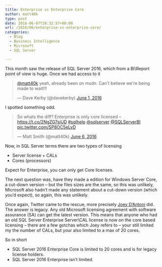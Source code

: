 ```yaml
---
title: Enterprise vs Enterprise Core
author: matt40k
type: post
date: 2016-06-07T20:32:57+00:00
url: /2016/06/enterprise-vs-enterprise-core/
categories:
  - Blog
  - Business Intelligence
  - Microsoft
  - SQL Server

---
```

This month saw the release of SQL Server 2016, which from a BI\Report point of view is huge. Once we had access to it

<blockquote class="twitter-tweet" data-width="550">
  <p lang="en" dir="ltr">
    <a href="https://twitter.com/matt40k" target="_blank" rel="nofollow">@matt40k</a> yeah, already been on msdn. Can't believe we're being made to wait!!!
  </p>
  
  <p>
    &mdash; Dave Kerby (@davekerby) <a href="https://twitter.com/davekerby/status/737912147703934976" target="_blank" rel="nofollow">June 1, 2016</a>
  </p>
</blockquote>



I spotted something odd.

<blockquote class="twitter-tweet" data-width="550">
  <p lang="en" dir="ltr">
    So whats the diff? Enterprise is only core licensed &#8211; <a href="https://t.co/2NgZG7siUD" target="_blank" rel="nofollow">https://t.co/2NgZG7siUD</a> <a href="https://twitter.com/hashtag/sqlhelp?src=hash" target="_blank" rel="nofollow">#sqlhelp</a> <a href="https://twitter.com/SQLServer" target="_blank" rel="nofollow">@sqlserver</a> <a href="https://twitter.com/SQLServerBI" target="_blank" rel="nofollow">@SQLServerBI</a> <a href="https://t.co/SP8OC5eLvD" target="_blank" rel="nofollow">pic.twitter.com/SP8OC5eLvD</a>
  </p>
  
  <p>
    &mdash; Matt Smith (@matt40k) <a href="https://twitter.com/matt40k/status/739752396046372864" target="_blank" rel="nofollow">June 6, 2016</a>
  </p>
</blockquote>



Now, in SQL Server terms there are two types of licensing

  * Server license + CALs
  * Cores (processors)

Expect for Enterprise, you can only get Core licenses.

The next question was, have they made a edition for Windows Server Core, a cut-down version &#8211; but the files sizes are the same, so this was unlikely, Microsoft also hadn&#8217;t made any statement about a cut-down version (which you&#8217;d expect), so again, this was unlikely.

Once again, Twitter came to the rescue, more precisely <a href="https://twitter.com/jdanton" target="_blank" rel="nofollow">Joey D&#8217;Antoni</a> did. The answer is legacy. Any old Microsoft licensing agreement with software assurance (SA) can get the latest version. This means that anyone who had an old SQL Server Enterprise Server\CAL license is now on the core based licensing &#8211; there are a few gotchas which Joey refers to &#8211; your still limited my the number of CALs, but your also limited to a max of 20 cores.

So in short

  * SQL Server 2016 Enterprise Core is limited to 20 cores and is for legacy license holders.
  * SQL Server 2016 Enterprise isn&#8217;t limited.

